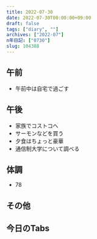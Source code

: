 ```yaml
---
title: 2022-07-30
date: 2022-07-30T00:00:00+09:00
draft: false
tags: ["diary", ""]
archives: ["2022-07"]
n年日記: ["0730"]
slug: 104388
---
```

## 午前
- 午前中は自宅で過ごす
## 午後
- 家族でコストコへ
- サーモンなどを買う
- 夕食はちょっと豪華
- 通信制大学について調べる
## 体調
- 78
## その他
## 今日のTabs